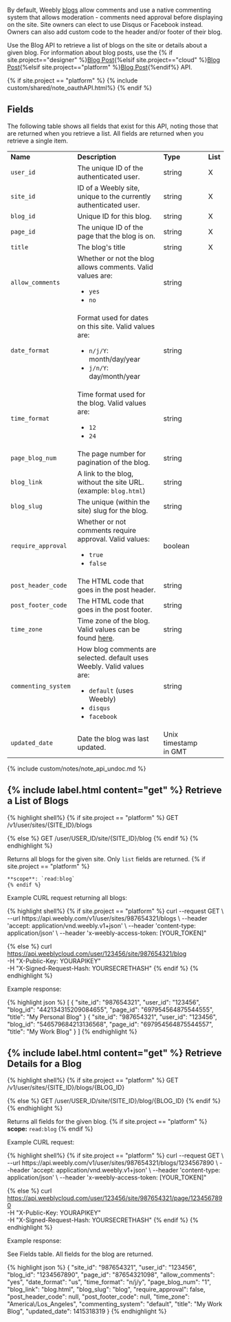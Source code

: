 By default, Weebly [blogs](https://hc.weebly.com/hc/en-us/articles/201405086-Create-a-Blog-Post) allow comments and use a native commenting system that allows moderation - comments need approval before displaying on the site. Site owners can elect to use Disqus or Facebook instead. Owners can also add custom code to the header and/or footer of their blog.

Use the Blog API to retrieve a list of blogs on the site or details about a given blog. For information about blog posts, use the {% if site.project=="designer" %}[Blog Post](ds_api_blog_post.html){%elsif site.project=="cloud" %}[Blog Post](cl_api_blog_post.html){%elsif site.project=="platform" %}[Blog Post](pf_api_blog_post.html){%endif%} API.

{% if site.project == "platform" %}
{% include custom/shared/note_oauthAPI.html%}
{% endif %}
## Fields
The following table shows all fields that exist for this API, noting those that are returned when you retrieve a list. All fields are returned when you retrieve a single item.
<table>
    <tbody>
    <tr>
        <td><strong>Name</strong></td>
        <td><strong>Description</strong></td>
        <td><strong>Type</strong></td>
        <td><strong>List</strong></td>
    </tr>
    <tr>
        <td><code>user_id</code></td>
        <td>The unique ID of the authenticated user.</td>
        <td>string</td>
        <td>X</td>
    </tr>
    <tr>
        <td><code>site_id</code></td>
        <td>ID of a Weebly site, unique to the currently authenticated
            user.</td>
        <td>string</td>
        <td>X</td>
    </tr>
    <tr>
        <td><code>blog_id</code></td>
        <td>Unique ID for this blog.<br>
        </td>
        <td>string</td>
        <td>X</td>
    </tr>
    <tr>
        <td><code>page_id</code></td>
        <td>​​The unique ID of the page<!--todo: link--> that the blog is
            on.</td>
        <td>string</td>
        <td>X</td>
    </tr>
    <tr>
        <td><code>title</code></td>
        <td>The blog's title<br>
        </td>
        <td>string</td>
        <td>X</td>
    </tr>
    <tr>
        <td>
            <code>allow_comments</code>
        </td>
        <td>Whether or not the blog allows
            comments. Valid values are:
            <ul>
                <li><code>yes</code></li>
                <li><code>no​​</code></li>
            </ul>
        </td>
        <td>string</td>
        <td>
        </td>
    </tr>
    <tr>
        <td>
            <code>date_format</code>
        </td>
        <td>Format used for dates on this
            site. Valid values are:<br>
            <ul>
                <li><code>n/j/Y</code>:
                    month/day/year</li>
                <li><code>j/n/Y</code>:
                    day/month/year</li>
            </ul>
        </td>
        <td>string</td>
        <td>
        </td>
    </tr>
    <tr>
        <td>
            <code>time_format</code>
        </td>
        <td>Time format used for the blog.
            Valid values are:
            <ul>
                <li><code>12</code></li>
                <li><code>24</code></li>
            </ul>
        </td>
        <td>string</td>
        <td>
        </td>
    </tr>
    <tr>
        <td>
            <code>page_blog_num</code>
        </td>
        <td>​The page number for pagination
            of the blog.
        </td>
        <td>string</td>
        <td>
        </td>
    </tr>
    <tr>
        <td>
            <code>blog_link</code>
        </td>
        <td>A link to the blog, without the
            site URL. (example: <code>blog.html</code>)<br>
        </td>
        <td>string</td>
        <td>
        </td>
    </tr>
    <tr>
        <td>
            <code>blog_slug</code>
        </td>
        <td>​​​The unique (within the site)
            slug for the blog.
        </td>
        <td>string</td>
        <td>
        </td>
    </tr>
    <tr>
        <td>
            <code>require_approval</code>
        </td>
        <td>Whether or not comments require
            approval. Valid values:
            <ul>
                <li><code>true</code></li>
                <li><code>false</code></li>
            </ul>
        </td>
        <td>boolean<br>
        </td>
        <td><br>
        </td>
    </tr>
    <tr>
        <td>
            <code>post_header_code</code>
        </td>
        <td>​​​The HTML code that goes in
            the post header.
        </td>
        <td>string</td>
        <td>
        </td>
    </tr>
    <tr>
        <td>
            <code>post_footer_code</code>
        </td>
        <td>​​​​The HTML code that goes in
            the post footer.
        </td>
        <td>string</td>
        <td>
        </td>
    </tr>
    <tr>
        <td>
            <code>time_zone</code>
        </td>
        <td>Time zone of the blog. ​Valid
            values can be found <a
                    href="http://cloud-developer.weebly.com/uploads/3/0/3/1/30316827/timezones.json"
                    target="_blank">here<!--todo: Need to repost this somewhere--></a>.<br>
        </td>
        <td>string</td>
        <td>
        </td>
    </tr>
    <tr>
        <td>
            <code>commenting_system</code>
        </td>
        <td>How blog comments are selected.
            default uses Weebly. Valid values are:
            <ul>
                <li>​<code>default</code> (uses
                    Weebly)</li>
                <li><code>disqus</code></li>
                <li><code>facebook</code></li>
            </ul>
        </td>
        <td>string</td>
        <td>
        </td>
    </tr>
    <tr>
        <td>
            <code>updated_date</code>
        </td>
        <td>​​Date the blog was last updated.
        </td>
        <td>​​Unix timestamp in GMT<br>
        </td>
        <td><br>
        </td>
    </tr>
    </tbody>
</table>
{% include custom/notes/note_api_undoc.md %}

<h2>{% include label.html content="get" %} Retrieve a List of Blogs</h2>

{% highlight shell%}
{% if site.project == "platform" %}
GET /v1/user/sites/{SITE_ID}/blogs

{% else %}
GET /user/USER_ID/site/{SITE_ID}/blog
{% endif %}
{% endhighlight %}

Returns all blogs for the given site. Only `list` fields are returned.
    {% if site.project == "platform" %}

    **scope**: `read:blog`
    {% endif %}

<p class="codeTitle">Example CURL request returning all blogs:</p>
{% highlight shell%}
{% if site.project == "platform" %}
curl --request GET \
--url https://api.weebly.com/v1/user/sites/987654321/blogs \
--header 'accept: application/vnd.weebly.v1+json' \
--header 'content-type: application/json' \
--header 'x-weebly-access-token: [YOUR_TOKEN]"

{% else %}
curl https://api.weeblycloud.com/user/123456/site/987654321/blog \
-H "X-Public-Key: YOURAPIKEY" \
-H "X-Signed-Request-Hash: YOURSECRETHASH"
{% endif %}
{% endhighlight %}

<p class="codeTitle">Example response:</p>
{% highlight json %}
[
    {
        "site_id": "987654321",
        "user_id": "123456",
        "blog_id": "442134315209084655",
        "page_id": "697954564875544555",
        "title": "My Personal Blog"
    }
    {
        "site_id": "987654321",
        "user_id": "123456",
        "blog_id": "546579684213136568",
        "page_id": "697954564875544557",
        "title": "My Work Blog"
    }
]
{% endhighlight %}



<h2>{% include label.html content="get" %} Retrieve Details for a Blog</h2>
{% highlight shell%}
{% if site.project == "platform" %}
GET /v1/user/sites/{SITE_ID}/blogs/{BLOG_ID}

{% else %}
GET /user/USER_ID/site/{SITE_ID}/blog/{BLOG_ID}
{% endif %}
{% endhighlight %}

<p>Returns all fields for the given blog.
    {% if site.project == "platform" %}
    <br>
    <b>scope:</b> <code>read:blog</code>
    {% endif %}

<p class="codeTitle">Example CURL request:</p>
{% highlight shell%}
{% if site.project == "platform" %}
curl --request GET \
--url https://api.weebly.com/v1/user/sites/987654321/blogs/1234567890 \
--header 'accept: application/vnd.weebly.v1+json' \
--header 'content-type: application/json' \
--header 'x-weebly-access-token: [YOUR_TOKEN]"

{% else %}
curl https://api.weeblycloud.com/user/123456/site/987654321/page/1234567890 \
-H "X-Public-Key: YOURAPIKEY" \
-H "X-Signed-Request-Hash: YOURSECRETHASH"
{% endif %}
{% endhighlight %}

<p class="codeTitle">Example response:</p>
<p>See Fields table. All fields for the blog are returned.</p>
{% highlight json %}
{
    "site_id": "987654321",
    "user_id": "123456",
    "blog_id": "1234567890",
    "page_id": "87654321098",
    "allow_comments": "yes",
    "date_format": "us",
    "time_format": "n/j/y",
    "page_blog_num": "1",
    "blog_link": "blog.html",
    "blog_slug": "blog",
    "require_approval": false,
    "post_header_code": null,
    "post_footer_code": null,
    "time_zone": "America\/Los_Angeles",
    "commenting_system": "default",
    "title": "My Work Blog",
    "updated_date": 1415318319
}
{% endhighlight %}


